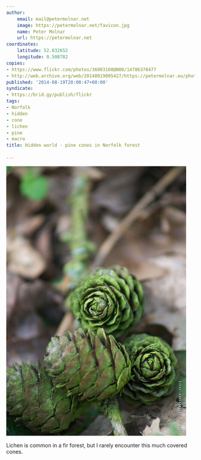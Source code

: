 ```yaml
---
author:
    email: mail@petermolnar.net
    image: https://petermolnar.net/favicon.jpg
    name: Peter Molnar
    url: https://petermolnar.net
coordinates:
    latitude: 52.832652
    longitude: 0.508782
copies:
- https://www.flickr.com/photos/36003160@N08/14786370477
- http://web.archive.org/web/20140919095427/https://petermolnar.eu/photo/hidden-world-pine-cones-in-norfolk-forest/
published: '2014-08-19T20:00:47+00:00'
syndicate:
- https://brid.gy/publish/flickr
tags:
- Norfolk
- hidden
- cone
- lichen
- pine
- macro
title: Hidden world - pine cones in Norfolk forest

---
```


![](hidden-world-pine-cones-in-norfolk-forest.jpg)

Lichen is common in a fir forest, but I rarely encounter this much
covered cones.